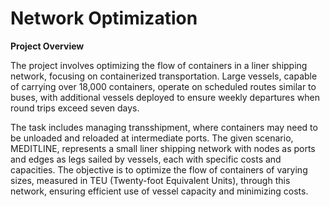 # Network Optimization

**Project Overview**

The project involves optimizing the flow of containers in a liner shipping network, focusing on containerized transportation. Large vessels, capable of carrying over 18,000 containers, operate on scheduled routes similar to buses, with additional vessels deployed to ensure weekly departures when round trips exceed seven days.

The task includes managing transshipment, where containers may need to be unloaded and reloaded at intermediate ports. The given scenario, MEDITLINE, represents a small liner shipping network with nodes as ports and edges as legs sailed by vessels, each with specific costs and capacities. The objective is to optimize the flow of containers of varying sizes, measured in TEU (Twenty-foot Equivalent Units), through this network, ensuring efficient use of vessel capacity and minimizing costs.
